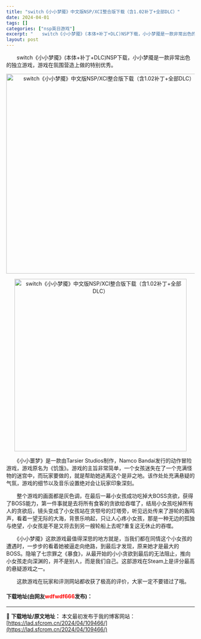 ```yaml
---
title: "switch《小小梦魇》中文版NSP/XCI整合版下载（含1.02补丁+全部DLC）"
date: 2024-04-01
tags: []
categories: ["nsp英日游戏"]
excerpt: "　　switch《小小梦魇》(本体+补丁+DLC)NSP下载，小小梦魇是一款非常出色的独立游戏，游戏在氛围营造上做的特别优秀。 　　《小小噩梦》是一款由Tarsier Studios制作，Namco Bandai发行的动作冒险游戏，游戏原名为《饥饿》。游戏的主旨非常简单，一个女孩迷失在了一个充满怪物&hellip;"
layout: post
---
```


 <p>　　switch《小小梦魇》(本体+补丁+DLC)NSP下载，小小梦魇是一款非常出色的独立游戏，游戏在氛围营造上做的特别优秀。</p> <p align="center"><img align="" border="0" src="https://lad.sfcrom.cn/wp-content/uploads/2024/04/20240401_660a326e4fbe1.webp" width="533" alt="switch《小小梦魇》中文版NSP/XCI整合版下载（含1.02补丁+全部DLC）" /></p> <p align="center"><img align="" border="0" src="https://lad.sfcrom.cn/wp-content/uploads/2024/04/20240401_660a326e9b340.webp" width="460" alt="switch《小小梦魇》中文版NSP/XCI整合版下载（含1.02补丁+全部DLC）" /></p> <p>　　《小小噩梦》是一款由Tarsier Studios制作，Namco Bandai发行的动作冒险游戏，游戏原名为《饥饿》。游戏的主旨非常简单，一个女孩迷失在了一个充满怪物的迷宫中，而玩家要做的，就是帮助她逃离这个是非之地。该作处处充满悬疑的气氛，游戏的细节以及音乐设置绝对会让玩家印象深刻。</p> <p>　　整个游戏的画面都是灰色调，在最后一幕小女孩成功吃掉大BOSS贪欲，获得了BOSS能力，第一件事就是去将所有食客的贪欲给吞噬了，结局小女孩吃掉所有人的贪欲后，镜头变成了小女孩站在贪颚号的灯塔旁，听见远处传来了游轮的轰鸣声，看着一望无际的大海，背景乐响起，只让人心疼小女孩，那是一种无边的孤独与绝望，小女孩是不是又将去到另一艘轮船上去呢?重复这无休止的吞噬。</p> <p>　　《小小梦魇》这款游戏最值得深思的地方就是，当我们都在同情这个小女孩的遭遇时，一步步的看着她被逼走向绝路，到最后才发现，原来她才是最大的BOSS。隐喻了七宗罪之《暴食》，从最开始的小小贪欲到最后的无法阻止，推向小女孩走向深渊的，并不是别人，而是我们自己。这部游戏在Steam上是评分最高的悬疑游戏之一。</p> <p>　　这款游戏在玩家和评测网站都收获了极高的评价，大家一定不要错过了哦。</p> <p><h4>下载地址(由网友<font color="red">wdfwdf666</font>发布)：</h4></p> 

---
📖 **下载地址/原文地址：** 本文最初发布于我的博客网站：[https://lad.sfcrom.cn/2024/04/109466/](https://lad.sfcrom.cn/2024/04/109466/)
